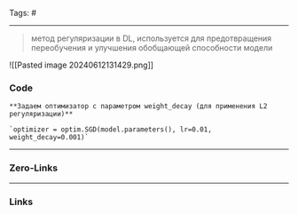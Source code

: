 Tags: #
____
> метод регуляризации в DL, используется для предотвращения переобучения и улучшения обобщающей способности модели

![[Pasted image 20240612131429.png]]
### Code
```
**Задаем оптимизатор с параметром weight_decay (для применения L2 регуляризации)**

`optimizer = optim.SGD(model.parameters(), lr=0.01, weight_decay=0.001)`
```


____
### Zero-Links

____
### Links